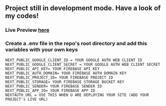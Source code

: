 ## Project still in development mode. Have a look of my codes!
### Live Preview [here](https://tclone.vercel.app)

### Create a .env file in the repo's root directory and add this variables with your own keys
```
NEXT_PUBLIC_GOOGLE_CLIENT_ID = YOUR GOOGLE AUTH WEB CLIENT ID
NEXT_PUBLIC_GOOGLE_CLIENT_SECRET = YOUR GOOGLE AUTH WEB CLIENT SECRET
NEXT_PUBLIC_API_KEY= YOUR FIREBASE API KEY
NEXT_PUBLIC_AUTH_DOMAIN= YOUR FIREBASE AUTH DOMAIN KEY
NEXT_PUBLIC_PROJECT_ID= YOUR FIREBASE PROJECT ID
NEXT_PUBLIC_STORAGE= YOUR FIREBASE STORAGE BUCKET KEY
NEXT_PUBLIC_SENDER= YOUR FIREBASE SENDER ID
NEXT_PUBLIC_APP_ID= YOUR FIREBASE APP ID
NEXTAUTH_URL = USE THIS WHEN U ARE DEPLOYING YOUR SITE (ADD YOUR PROJECT's LIVE URL)
```
